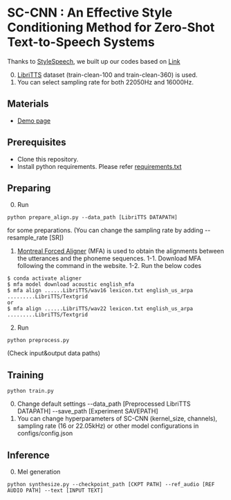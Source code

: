 # SC-CNN : An Effective Style Conditioning Method for Zero-Shot Text-to-Speech Systems
Thanks to [StyleSpeech](https://arxiv.org/abs/2106.03153), we built up our codes based on [Link](https://github.com/KevinMIN95/StyleSpeech)

0. [LibriTTS]((https://research.google/tools/datasets/libri-tts/)) dataset (train-clean-100 and train-clean-360) is used.
1. You can select sampling rate for both 22050Hz and 16000Hz.

## Materials
- [Demo page](https://hcy71o.github.io/SC-CNN-demo/)
<!-- - [TODO][Pretrained Model] -->
<!-- - [TODO] Add pretrained HiFi-GAN and its inference code -->

## Prerequisites
- Clone this repository.
- Install python requirements. Please refer [requirements.txt](requirements.txt)

## Preparing
0. Run 
```
python prepare_align.py --data_path [LibriTTS DATAPATH]
```
for some preparations. (You can change the sampling rate by adding --resample_rate [SR])
1. [Montreal Forced Aligner](https://montreal-forced-aligner.readthedocs.io/en/latest/) (MFA) is used to obtain the alignments between the utterances and the phoneme sequences. 
1-1. Download MFA following the command in the website.
1-2. Run the below codes
```
$ conda activate aligner
$ mfa model download acoustic english_mfa
$ mfa align ......LibriTTS/wav16 lexicon.txt english_us_arpa .........LibriTTS/Textgrid
or
$ mfa align ......LibriTTS/wav22 lexicon.txt english_us_arpa .........LibriTTS/Textgrid
```
2. Run 
```
python preprocess.py
```
(Check input&output data paths)

## Training
```
python train.py
```
0. Change default settings  --data_path [Preprocessed LibriTTS DATAPATH] --save_path [Experiment SAVEPATH]
1. You can change hyperparameters of SC-CNN (kernel_size, channels), sampling rate (16 or 22.05kHz) or other model configurations in configs/config.json

## Inference
0. Mel generation
```
python synthesize.py --checkpoint_path [CKPT PATH] --ref_audio [REF AUDIO PATH] --text [INPUT TEXT]
```
